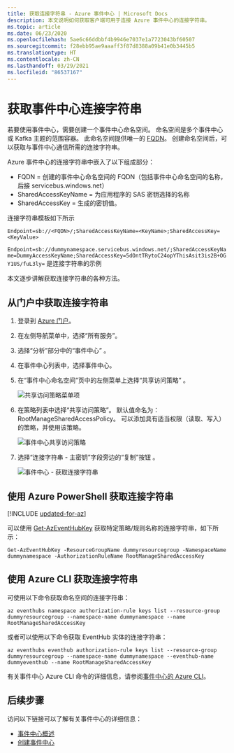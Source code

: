 ```yaml
---
title: 获取连接字符串 - Azure 事件中心 | Microsoft Docs
description: 本文说明如何获取客户端可用于连接 Azure 事件中心的连接字符串。
ms.topic: article
ms.date: 06/23/2020
ms.openlocfilehash: 5ae6c66ddbbf4b9946e7037e1a7723043bf60507
ms.sourcegitcommit: f28ebb95ae9aaaff3f87d8388a09b41e0b3445b5
ms.translationtype: HT
ms.contentlocale: zh-CN
ms.lasthandoff: 03/29/2021
ms.locfileid: "86537167"
---
```

# <a name="get-an-event-hubs-connection-string"></a>获取事件中心连接字符串

若要使用事件中心，需要创建一个事件中心命名空间。 命名空间是多个事件中心或 Kafka 主题的范围容器。 此命名空间提供唯一的 [FQDN](https://en.wikipedia.org/wiki/Fully_qualified_domain_name)。 创建命名空间后，可以获取与事件中心通信所需的连接字符串。

Azure 事件中心的连接字符串中嵌入了以下组成部分：

* FQDN = 创建的事件中心命名空间的 FQDN（包括事件中心命名空间的名称，后接 servicebus.windows.net）
* SharedAccessKeyName = 为应用程序的 SAS 密钥选择的名称
* SharedAccessKey = 生成的密钥值。

连接字符串模板如下所示
```
Endpoint=sb://<FQDN>/;SharedAccessKeyName=<KeyName>;SharedAccessKey=<KeyValue>
```

`Endpoint=sb://dummynamespace.servicebus.windows.net/;SharedAccessKeyName=DummyAccessKeyName;SharedAccessKey=5dOntTRytoC24opYThisAsit3is2B+OGY1US/fuL3ly=` 是连接字符串的示例

本文逐步讲解获取连接字符串的各种方法。

## <a name="get-connection-string-from-the-portal"></a>从门户中获取连接字符串
1. 登录到 [Azure 门户](https://portal.azure.com)。 
2. 在左侧导航菜单中，选择“所有服务”。 
3. 选择“分析”部分中的“事件中心” 。 
4. 在事件中心列表中，选择事件中心。
6. 在“事件中心命名空间”页中的左侧菜单上选择“共享访问策略” 。

    ![共享访问策略菜单项](./media/event-hubs-get-connection-string/event-hubs-get-connection-string1.png)
7. 在策略列表中选择“共享访问策略”。 默认值命名为：RootManageSharedAccessPolicy。 可以添加具有适当权限（读取、写入）的策略，并使用该策略。 

    ![事件中心共享访问策略](./media/event-hubs-get-connection-string/event-hubs-get-connection-string2.png)
8. 选择“连接字符串 - 主密钥”字段旁边的“复制”按钮 。 

    ![事件中心 - 获取连接字符串](./media/event-hubs-get-connection-string/event-hubs-get-connection-string3.png)

## <a name="getting-the-connection-string-with-azure-powershell"></a>使用 Azure PowerShell 获取连接字符串

[!INCLUDE [updated-for-az](../../includes/updated-for-az.md)]

可以使用 [Get-AzEventHubKey](/powershell/module/az.eventhub/get-azeventhubkey) 获取特定策略/规则名称的连接字符串，如下所示：

```azurepowershell-interactive
Get-AzEventHubKey -ResourceGroupName dummyresourcegroup -NamespaceName dummynamespace -AuthorizationRuleName RootManageSharedAccessKey
```

## <a name="getting-the-connection-string-with-azure-cli"></a>使用 Azure CLI 获取连接字符串
可使用以下命令获取命名空间的连接字符串：

```azurecli-interactive
az eventhubs namespace authorization-rule keys list --resource-group dummyresourcegroup --namespace-name dummynamespace --name RootManageSharedAccessKey
```

或者可以使用以下命令获取 EventHub 实体的连接字符串：

```azurecli-interactive
az eventhubs eventhub authorization-rule keys list --resource-group dummyresourcegroup --namespace-name dummynamespace --eventhub-name dummyeventhub --name RootManageSharedAccessKey
```

有关事件中心 Azure CLI 命令的详细信息，请参阅[事件中心的 Azure CLI](/cli/azure/eventhubs)。

## <a name="next-steps"></a>后续步骤

访问以下链接可以了解有关事件中心的详细信息：

* [事件中心概述](./event-hubs-about.md)
* [创建事件中心](event-hubs-create.md)
